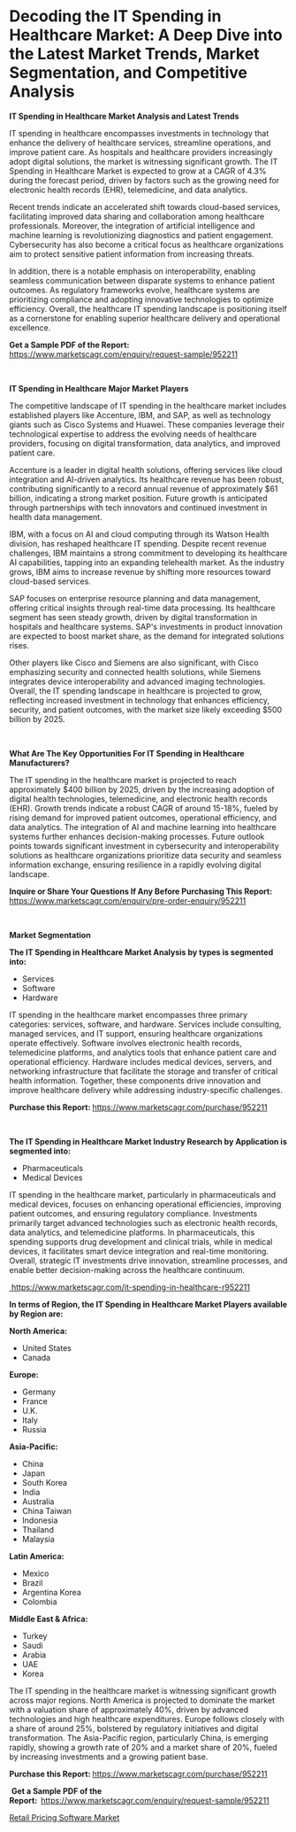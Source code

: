 <p><h1>Decoding the IT Spending in Healthcare Market: A Deep Dive into the Latest Market Trends, Market Segmentation, and Competitive Analysis</h1></p><p><strong>IT Spending in Healthcare Market Analysis and Latest Trends</strong></p>
<p><p>IT spending in healthcare encompasses investments in technology that enhance the delivery of healthcare services, streamline operations, and improve patient care. As hospitals and healthcare providers increasingly adopt digital solutions, the market is witnessing significant growth. The IT Spending in Healthcare Market is expected to grow at a CAGR of 4.3% during the forecast period, driven by factors such as the growing need for electronic health records (EHR), telemedicine, and data analytics.</p><p>Recent trends indicate an accelerated shift towards cloud-based services, facilitating improved data sharing and collaboration among healthcare professionals. Moreover, the integration of artificial intelligence and machine learning is revolutionizing diagnostics and patient engagement. Cybersecurity has also become a critical focus as healthcare organizations aim to protect sensitive patient information from increasing threats.</p><p>In addition, there is a notable emphasis on interoperability, enabling seamless communication between disparate systems to enhance patient outcomes. As regulatory frameworks evolve, healthcare systems are prioritizing compliance and adopting innovative technologies to optimize efficiency. Overall, the healthcare IT spending landscape is positioning itself as a cornerstone for enabling superior healthcare delivery and operational excellence.</p></p>
<p><strong>Get a Sample PDF of the Report:&nbsp;</strong> <a href="https://www.marketscagr.com/enquiry/request-sample/952211?utm_campaign=2383&utm_medium=2&utm_source=Github&utm_content=ia&utm_term=06032025&utm_id=it-spending-in-healthcare">https://www.marketscagr.com/enquiry/request-sample/952211</a></p>
<p>&nbsp;</p>
<p><strong>IT Spending in Healthcare Major Market Players</strong></p>
<p><p>The competitive landscape of IT spending in the healthcare market includes established players like Accenture, IBM, and SAP, as well as technology giants such as Cisco Systems and Huawei. These companies leverage their technological expertise to address the evolving needs of healthcare providers, focusing on digital transformation, data analytics, and improved patient care.</p><p>Accenture is a leader in digital health solutions, offering services like cloud integration and AI-driven analytics. Its healthcare revenue has been robust, contributing significantly to a record annual revenue of approximately $61 billion, indicating a strong market position. Future growth is anticipated through partnerships with tech innovators and continued investment in health data management.</p><p>IBM, with a focus on AI and cloud computing through its Watson Health division, has reshaped healthcare IT spending. Despite recent revenue challenges, IBM maintains a strong commitment to developing its healthcare AI capabilities, tapping into an expanding telehealth market. As the industry grows, IBM aims to increase revenue by shifting more resources toward cloud-based services.</p><p>SAP focuses on enterprise resource planning and data management, offering critical insights through real-time data processing. Its healthcare segment has seen steady growth, driven by digital transformation in hospitals and healthcare systems. SAP's investments in product innovation are expected to boost market share, as the demand for integrated solutions rises.</p><p>Other players like Cisco and Siemens are also significant, with Cisco emphasizing security and connected health solutions, while Siemens integrates device interoperability and advanced imaging technologies. Overall, the IT spending landscape in healthcare is projected to grow, reflecting increased investment in technology that enhances efficiency, security, and patient outcomes, with the market size likely exceeding $500 billion by 2025.</p></p>
<p>&nbsp;</p>
<p><strong>What Are The Key Opportunities For IT Spending in Healthcare Manufacturers?</strong></p>
<p><p>The IT spending in the healthcare market is projected to reach approximately $400 billion by 2025, driven by the increasing adoption of digital health technologies, telemedicine, and electronic health records (EHR). Growth trends indicate a robust CAGR of around 15-18%, fueled by rising demand for improved patient outcomes, operational efficiency, and data analytics. The integration of AI and machine learning into healthcare systems further enhances decision-making processes. Future outlook points towards significant investment in cybersecurity and interoperability solutions as healthcare organizations prioritize data security and seamless information exchange, ensuring resilience in a rapidly evolving digital landscape.</p></p>
<p><strong>Inquire or Share Your Questions If Any Before Purchasing This Report:</strong> <a href="https://www.marketscagr.com/enquiry/pre-order-enquiry/952211?utm_campaign=2383&utm_medium=2&utm_source=Github&utm_content=ia&utm_term=06032025&utm_id=it-spending-in-healthcare">https://www.marketscagr.com/enquiry/pre-order-enquiry/952211</a></p>
<p>&nbsp;</p>
<p><strong>Market Segmentation</strong></p>
<p><strong>The IT Spending in Healthcare Market Analysis by types is segmented into:</strong></p>
<p><ul><li>Services</li><li>Software</li><li>Hardware</li></ul></p>
<p><p>IT spending in the healthcare market encompasses three primary categories: services, software, and hardware. Services include consulting, managed services, and IT support, ensuring healthcare organizations operate effectively. Software involves electronic health records, telemedicine platforms, and analytics tools that enhance patient care and operational efficiency. Hardware includes medical devices, servers, and networking infrastructure that facilitate the storage and transfer of critical health information. Together, these components drive innovation and improve healthcare delivery while addressing industry-specific challenges.</p></p>
<p><strong>Purchase this Report:&nbsp;</strong><a href="https://www.marketscagr.com/purchase/952211?utm_campaign=2383&utm_medium=2&utm_source=Github&utm_content=ia&utm_term=06032025&utm_id=it-spending-in-healthcare">https://www.marketscagr.com/purchase/952211</a></p>
<p>&nbsp;</p>
<p><strong>The IT Spending in Healthcare Market Industry Research by Application is segmented into:</strong></p>
<p><ul><li>Pharmaceuticals</li><li>Medical Devices</li></ul></p>
<p><p>IT spending in the healthcare market, particularly in pharmaceuticals and medical devices, focuses on enhancing operational efficiencies, improving patient outcomes, and ensuring regulatory compliance. Investments primarily target advanced technologies such as electronic health records, data analytics, and telemedicine platforms. In pharmaceuticals, this spending supports drug development and clinical trials, while in medical devices, it facilitates smart device integration and real-time monitoring. Overall, strategic IT investments drive innovation, streamline processes, and enable better decision-making across the healthcare continuum.</p></p>
<p><a href="https://www.marketscagr.com/it-spending-in-healthcare-r952211?utm_campaign=2383&utm_medium=2&utm_source=Github&utm_content=ia&utm_term=06032025&utm_id=it-spending-in-healthcare">&nbsp;https://www.marketscagr.com/it-spending-in-healthcare-r952211</a></p>
<p><strong>In terms of Region, the IT Spending in Healthcare Market Players available by Region are:</strong></p>
<p>
    <p> <strong> North America: </strong>
        <ul>
            <li>United States</li>
            <li>Canada</li>
        </ul>
        </p> 
    <p> <strong> Europe: </strong>
        <ul>
            <li>Germany</li>
            <li>France</li>
            <li>U.K.</li>
            <li>Italy</li>
            <li>Russia</li>
        </ul>
        </p> 
    <p> <strong> Asia-Pacific: </strong>
        <ul>
            <li>China</li>
            <li>Japan</li>
            <li>South Korea</li>
            <li>India</li>
            <li>Australia</li>
            <li>China Taiwan</li>
            <li>Indonesia</li>
            <li>Thailand</li>
            <li>Malaysia</li>
        </ul>
        </p> 
    <p> <strong> Latin America: </strong>
        <ul>
            <li>Mexico</li>
            <li>Brazil</li>
            <li>Argentina Korea</li>
            <li>Colombia</li>
        </ul>
        </p> 
    <p> <strong> Middle East & Africa: </strong>
        <ul>
            <li>Turkey</li>
            <li>Saudi</li>
            <li>Arabia</li>
            <li>UAE</li>
            <li>Korea</li>
        </ul>
    </p>
    </p>
<p><p>The IT spending in the healthcare market is witnessing significant growth across major regions. North America is projected to dominate the market with a valuation share of approximately 40%, driven by advanced technologies and high healthcare expenditures. Europe follows closely with a share of around 25%, bolstered by regulatory initiatives and digital transformation. The Asia-Pacific region, particularly China, is emerging rapidly, showing a growth rate of 20% and a market share of 20%, fueled by increasing investments and a growing patient base.</p></p>
<p><strong>Purchase this Report: </strong><a href="https://www.marketscagr.com/purchase/952211?utm_campaign=2383&utm_medium=2&utm_source=Github&utm_content=ia&utm_term=06032025&utm_id=it-spending-in-healthcare">https://www.marketscagr.com/purchase/952211</a></p>
<p>&nbsp;<strong>Get a Sample PDF of the Report:&nbsp;&nbsp;</strong><a href="https://www.marketscagr.com/enquiry/request-sample/952211?utm_campaign=2383&utm_medium=2&utm_source=Github&utm_content=ia&utm_term=06032025&utm_id=it-spending-in-healthcare">https://www.marketscagr.com/enquiry/request-sample/952211</a></p>
<p><strong></strong></p>
<p><p><a href="https://github.com/lehumiston1971679/Market-Research-Report-List-1/blob/main/retail-pricing-software-market.md?utm_campaign=2383&utm_medium=2&utm_source=Github&utm_content=ia&utm_term=06032025&utm_id=it-spending-in-healthcare">Retail Pricing Software Market</a></p></p>